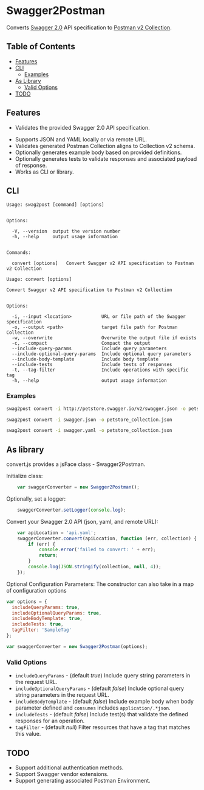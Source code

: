 # Swagger2Postman

Converts [Swagger 2.0](https://swagger.io/specification/) API specification to [Postman v2 Collection](https://schema.getpostman.com/json/collection/v2.0.0/docs/index.html).

## Table of Contents

- [Features](#features)
- [CLI](#cli)
    * [Examples](#examples)
- [As Library](#as-library)
    * [Valid Options](#valid-options)
- [TODO](#todo)


## Features

- Validates the provided Swagger 2.0 API specification.
* Supports JSON and YAML locally or via remote URL.
* Validates generated Postman Collection aligns to Collection v2 schema.
* Optionally generates example body based on provided definitions.
* Optionally generates tests to validate responses and associated payload of response.
* Works as CLI or library.


## CLI

```
Usage: swag2post [command] [options]


Options:

  -V, --version  output the version number
  -h, --help     output usage information


Commands:

  convert [options]   Convert Swagger v2 API specification to Postman v2 Collection
```

```
Usage: convert [options]

Convert Swagger v2 API specification to Postman v2 Collection


Options:

  -i, --input <location>           URL or file path of the Swagger specification
  -o, --output <path>              target file path for Postman Collection
  -w, --overwrite                  Overwrite the output file if exists
  -c, --compact                    Compact the output
  --include-query-params           Include query parameters
  --include-optional-query-params  Include optional query parameters
  --include-body-template          Include body template
  --include-tests                  Include tests of responses
  -t, --tag-filter                 Include operations with specific tag
  -h, --help                       output usage information
```

### Examples

```bash
swag2post convert -i http://petstore.swagger.io/v2/swagger.json -o petstore_collection.json --include-optional-query-params --include-body-template --include-tests
```

```bash
swag2post convert -i swagger.json -o petstore_collection.json
```

```bash
swag2post convert -i swagger.yaml -o petstore_collection.json
```


## As library

convert.js provides a jsFace class - Swagger2Postman.

Initialize class:

```javascript
    var swaggerConverter = new Swagger2Postman();
```

Optionally, set a logger:

```javascript
    swaggerConverter.setLogger(console.log);
```

Convert your Swagger 2.0 API (json, yaml, and remote URL):

```javascript
    var apiLocation = 'api.yaml';
    swaggerConverter.convert(apiLocation, function (err, collection) {
        if (err) {
            console.error('failed to convert: ' + err);
            return;
        }
        console.log(JSON.stringify(collection, null, 4));
    });
```

Optional Configuration Parameters:
The constructor can also take in a map of configuration options

```javascript
var options = {
  includeQueryParams: true,
  includeOptionalQueryParams: true,
  includeBodyTemplate: true,
  includeTests: true,
  tagFilter: 'SampleTag'
};

var swaggerConverter = new Swagger2Postman(options);
```

### Valid Options

* `includeQueryParams` - (default *true*) Include query string parameters in the request URL.
* `includeOptionalQueryParams` - (default *false*) Include optional query string parameters in the request URL.
* `includeBodyTemplate` - (default *false*) Include example body when body parameter defined and `consumes` includes `application/.*json`.
* `includeTests` - (default *false*) Include test(s) that validate the defined responses for an operation.
* `tagFilter` - (default *null*) Filter resources that have a tag that matches this value.


## TODO

* Support additional authentication methods.
* Support Swagger vendor extensions.
* Support generating associated Postman Environment.

